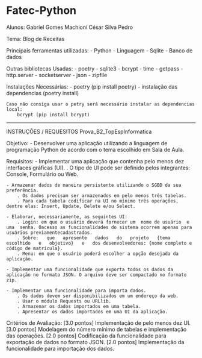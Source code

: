 # Fatec-Python

Alunos: Gabriel Gomes Machioni
        César Silva Pedro

Tema: Blog de Receitas

Principais ferramentas utilizadas:
    - Python - Linguagem
    - Sqlite - Banco de dados

Outras bibliotecas Usadas:
    - poetry
    - sqlite3 
    - bcrypt
    - time
    - getpass
    - http.server
    - socketserver
    - json
    - zipfile

Instalações Necessárias:
    - poetry (pip install poetry)
        - instalação das dependencias (poetry install)

    Caso não consiga usar o petry será necessário instalar as dependencias local:
        bcrypt (pip install bcrypt)

---------------------------------------------------------------------------------------

INSTRUÇÕES / REQUESITOS
Prova_B2_TopEspInformatica

Objetivo: 
    - Desenvolver uma aplicação utilizando a linguagem de programação Python de acordo com o tema escolhido em Sala de Aula.

Requisitos:
    - Implementar uma aplicação que contenha pelo menos dez interfaces gráficas (UI).
        . O tipo de UI pode ser definido pelos integrantes: Console, Formulário ou Web.

    - Armazenar dados de maneira persistente utilizando o SGBD da sua preferência.
        . Os dados precisam ser armazenados em pelo menos três tabelas.
        . Para cada tabela codificar na UI no mínimo três operações, dentre elas: Insert, Update, Delete e/ou Select.

    - Elaborar, necessariamente, as seguintes UI:
        . Login: em que o usuário deverá fornecer um  nome de usuário  e uma  senha. Oacesso as funcionalidades do sistema ocorrem apenas para usuários previamentecadastrados.
        . Sobre:   que   apresente   dados   do   projeto   {tema   escolhido   e   objetivo}   e   dos desenvolvedores: {nome completo e código de matrícula}.
        . Menu: em que o usuário poderá escolher a opção desejada da aplicação.

    - Implementar uma funcionalidade que exporta todos os dados da aplicação no formato JSON. O arquivo deve ser compactado no formato zip.

    - Implementar uma funcionalidade para importa dados.
        . Os dados devem ser disponibilizados em um endereço da web.
        . Usar o módulo Requests ou URLlib.
        . Armazenar os dados importados em uma tabela.
        . Apresentar os dados importados em uma UI da aplicação.


Critérios de Avaliação:
[3.0 pontos] Implementação de pelo menos dez UI.
[3.0 pontos] Modelagem do número mínimo de tabelas e implementação das operações.
[2.0 pontos] Codificação da funcionalidade para exportação de dados no formato JSON.
[2.0 pontos] Implementação da funcionalidade para importação dos dados.
